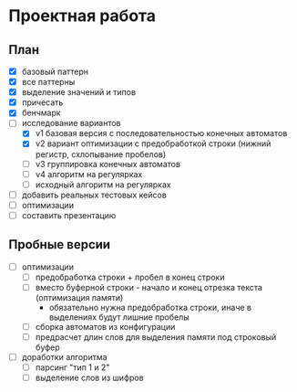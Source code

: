# Проектная работа

## План

* [x] базовый паттерн
* [x] все паттерны
* [x] выделение значений и типов
* [x] причесать
* [x] бенчмарк
* [ ] исследование вариантов
  * [x] v1 базовая версия с последовательностью конечных автоматов
  * [x] v2 вариант оптимизации с предобработкой строки (нижний регистр, схлопывание пробелов)
  * [ ] v3 группировка конечных автоматов
  * [ ] v4 алгоритм на регулярках
  * [ ] исходный алгоритм на регулярках
* [ ] добавить реальных тестовых кейсов
* [ ] оптимизации
* [ ] составить презентацию

## Пробные версии

* [ ] оптимизации
  * [ ] предобработка строки + пробел в конец строки 
  * [ ] вместо буферной строки - начало и конец отрезка текста (оптимизация памяти)
    * обязательно нужна предобработка строки, иначе в выделениях будут лишние пробелы
  * [ ] сборка автоматов из конфигурации
  * [ ] предрасчет длин слов для выделения памяти под строковый буфер
* [ ] доработки алгоритма
  * [ ] парсинг "тип 1 и 2"
  * [ ] выделение слов из шифров
